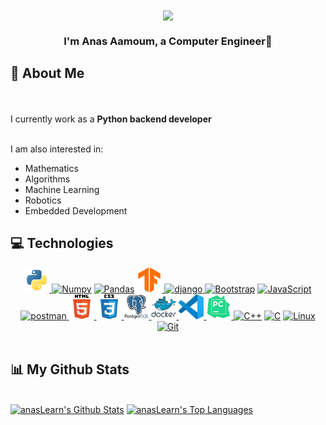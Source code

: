 <div align="center">
<img src="https://rishavanand.github.io/static/images/greetings.gif" align="center" style="width: 50%" />
</div>  

### <div align="center">I'm Anas Aamoum, a Computer Engineer🚀</div>  


  
## 🤵 About Me 

<br />
<br />
I currently work as a <strong>Python backend developer</strong>
<br />
<br />

I am also interested in:
  * Mathematics
  * Algorithms
  * Machine Learning
  * Robotics
  * Embedded Development


## 💻 Technologies  
<div align="center">
<a href="https://www.python.org" target="_blank"> <img src="https://raw.githubusercontent.com/devicons/devicon/master/icons/python/python-original.svg" alt="python" width="40" height="40"/> </a>
<a href="https://numpy.org/" target="_blank"><img  src="https://github.com/numpy/numpy/raw/main/branding/logo/logomark/numpylogoicon.png" alt="Numpy"  width="40" height="40" /></a>
<a href="https://pandas.pydata.org/" target="_blank"><img  src="https://upload.wikimedia.org/wikipedia/commons/thumb/2/22/Pandas_mark.svg/800px-Pandas_mark.svg.png" alt="Pandas"  width="40" height="40" /></a>
<a href="https://www.tensorflow.org/" target="_blank"> <img src="https://raw.githubusercontent.com/devicons/devicon/master/icons/tensorflow/tensorflow-original.svg" alt="tensorflow" width="40" height="40"/> </a> 
<a href="https://www.djangoproject.com/" target="_blank"> <img src="https://cdn.worldvectorlogo.com/logos/django.svg" alt="django" width="40" height="40"/> </a>
<a href="https://getbootstrap.com/docs/3.4/javascript/" target="_blank"><img  src="https://profilinator.rishav.dev/skills-assets/bootstrap-plain.svg" alt="Bootstrap"  width="40" height="40" /></a>  
<a href="https://www.javascript.com/" target="_blank"><img  src="https://profilinator.rishav.dev/skills-assets/javascript-original.svg" alt="JavaScript"  width="40" height="40" /></a>  
<a href="https://postman.com" target="_blank"> <img src="https://www.vectorlogo.zone/logos/getpostman/getpostman-icon.svg" alt="postman" width="40" height="40"/> </a> 
<a href="https://www.w3.org/html/" target="_blank"> <img src="https://raw.githubusercontent.com/devicons/devicon/master/icons/html5/html5-original-wordmark.svg" alt="html5" width="40" height="40"/> </a>
<a href="https://www.w3schools.com/css/" target="_blank"> <img src="https://raw.githubusercontent.com/devicons/devicon/master/icons/css3/css3-original-wordmark.svg" alt="css3" width="40" height="40"/> </a>
<a href="https://www.postgresql.org" target="_blank"> <img src="https://raw.githubusercontent.com/devicons/devicon/master/icons/postgresql/postgresql-original-wordmark.svg" alt="postgresql" width="40" height="40"/> </a> 
<a href="https://www.docker.com/" target="_blank"> <img src="https://raw.githubusercontent.com/devicons/devicon/master/icons/docker/docker-original-wordmark.svg" alt="docker" width="40" height="40"/> </a> 
<a href="https://code.visualstudio.com" target="_blank"> <img src="https://raw.githubusercontent.com/devicons/devicon/master/icons/vscode/vscode-original.svg" alt="vscode" width="40" height="40"/> </a> 
<a href="https://www.jetbrains.com/fr-fr/pycharm/" target="_blank"> <img src="https://raw.githubusercontent.com/devicons/devicon/master/icons/pycharm/pycharm-plain.svg" alt="pycharm" width="40" height="40"/> </a>
<a href="https://www.cplusplus.com/" target="_blank"><img  src="https://profilinator.rishav.dev/skills-assets/cplusplus-original.svg" alt="C++"  width="40" height="40" /></a>
<a href="https://www.cprogramming.com/" target="_blank"><img  src="https://profilinator.rishav.dev/skills-assets/c-original.svg" alt="C"  width="40" height="40" /></a>
<a href="https://www.linux.org/" target="_blank"><img  src="https://profilinator.rishav.dev/skills-assets/linux-original.svg" alt="Linux"  width="40" height="40" /></a>
<a href="https://github.com/" target="_blank"><img  src="https://profilinator.rishav.dev/skills-assets/git-scm-icon.svg" alt="Git"  width="40" height="40" /></a>

</div>

<br/>  


## 📊 My Github Stats

 <br/>
    <a href="https://github.com/anasLearn/github-readme-stats"><img alt="anasLearn's Github Stats" src="https://github-readme-stats-sigma-five.vercel.app/api?username=anasLearn&show_icons=true&count_private=true" /></a>
    <a href="https://github.com/anasLearn/github-readme-stats"><img alt="anasLearn's Top Languages" src="https://github-readme-stats-sigma-five.vercel.app/api/top-langs/?username=anasLearn&layout=compact" /></a>
<br/>


